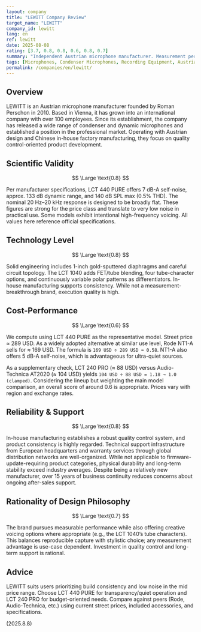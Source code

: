 ```yaml
---
layout: company
title: "LEWITT Company Review"
target_name: "LEWITT"
company_id: lewitt
lang: en
ref: lewitt
date: 2025-08-08
rating: [3.7, 0.8, 0.8, 0.6, 0.8, 0.7]
summary: "Independent Austrian microphone manufacturer. Measurement performance is strong for the class, with a focus on quality control and clear product intent by use case. Pricing is mid to slightly premium."
tags: [Microphones, Condenser Microphones, Recording Equipment, Austria]
permalink: /companies/en/lewitt/
---
```


## Overview

LEWITT is an Austrian microphone manufacturer founded by Roman Perschon in 2010. Based in Vienna, it has grown into an international company with over 100 employees. Since its establishment, the company has released a wide range of condenser and dynamic microphones and established a position in the professional market. Operating with Austrian design and Chinese in-house factory manufacturing, they focus on quality control-oriented product development.

## Scientific Validity

$$ \Large \text{0.8} $$

Per manufacturer specifications, LCT 440 PURE offers 7 dB-A self-noise, approx. 133 dB dynamic range, and 140 dB SPL max (0.5% THD). The nominal 20 Hz–20 kHz response is designed to be broadly flat. These figures are strong for the price class and translate to very low noise in practical use. Some models exhibit intentional high-frequency voicing. All values here reference official specifications.

## Technology Level

$$ \Large \text{0.8} $$

Solid engineering includes 1-inch gold-sputtered diaphragms and careful circuit topology. The LCT 1040 adds FET/tube blending, four tube-character options, and continuously variable polar patterns as differentiators. In-house manufacturing supports consistency. While not a measurement-breakthrough brand, execution quality is high.

## Cost-Performance

$$ \Large \text{0.6} $$

We compute using LCT 440 PURE as the representative model. Street price ≈ 289 USD. As a widely adopted alternative at similar use level, Rode NT1-A sells for ≈ 169 USD. The formula is `169 USD ÷ 289 USD ≈ 0.58`. NT1-A also offers 5 dB-A self-noise, which is advantageous for ultra-quiet sources.

As a supplementary check, LCT 240 PRO (≈ 88 USD) versus Audio-Technica AT2020 (≈ 104 USD) yields `104 USD ÷ 88 USD = 1.18 → 1.0 (clamped)`. Considering the lineup but weighting the main model comparison, an overall score of around 0.6 is appropriate. Prices vary with region and exchange rates.

## Reliability & Support

$$ \Large \text{0.8} $$

In-house manufacturing establishes a robust quality control system, and product consistency is highly regarded. Technical support infrastructure from European headquarters and warranty services through global distribution networks are well-organized. While not applicable to firmware-update-requiring product categories, physical durability and long-term stability exceed industry averages. Despite being a relatively new manufacturer, over 15 years of business continuity reduces concerns about ongoing after-sales support.

## Rationality of Design Philosophy

$$ \Large \text{0.7} $$

The brand pursues measurable performance while also offering creative voicing options where appropriate (e.g., the LCT 1040’s tube characters). This balances reproducible capture with stylistic choice; any measurement advantage is use-case dependent. Investment in quality control and long-term support is rational.

## Advice

LEWITT suits users prioritizing build consistency and low noise in the mid price range. Choose LCT 440 PURE for transparency/quiet operation and LCT 240 PRO for budget-oriented needs. Compare against peers (Rode, Audio-Technica, etc.) using current street prices, included accessories, and specifications.

(2025.8.8)